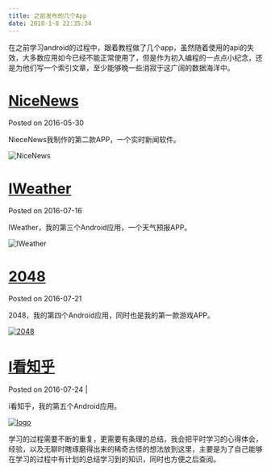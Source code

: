 ```yaml
---
title: 之前发布的几个App
date: 2018-1-8 22:35:34
---
```


在之前学习android的过程中，跟着教程做了几个app，虽然随着使用的api的失效，大多数应用如今已经不能正常使用了，但是作为初入编程的一点点小纪念，还是为他们写一个索引文章，至少能够晚一些消寂于这广阔的数据海洋中。

# [NiceNews](http://jixiaoyong.github.io/jixiaoyong.github.io/blog/backup/2016/05/NiceNews/)

Posted on 2016-05-30

NieceNews我制作的第二款APP，一个实时新闻软件。

![NiceNews](http://jixiaoyong.github.io/jixiaoyong.github.io/blog/backup/2016/05/NiceNews/images/icon.png)

# [IWeather](http://jixiaoyong.github.io/jixiaoyong.github.io/blog/backup/2016/07/IWeather/)

Posted on 2016-07-16

IWeather，我的第三个Android应用，一个天气预报APP。

![IWeather](http://jixiaoyong.github.io/blog/backup/2016/07/IWeather/images/1.png)

# [2048](http://jixiaoyong.github.io/jixiaoyong.github.io/blog/backup/2016/07/2048/)

Posted on 2016-07-21

2048，我的第四个Android应用，同时也是我的第一款游戏APP。

[![2048](http://jixiaoyong.github.io/blog/2016/07/2048/images/1.png)](http://jixiaoyong.github.io/blog/backup/2016/07/2048/images/1.png)



# [I看知乎](http://jixiaoyong.github.io/jixiaoyong.github.io/blog/backup/2016/07/I%E7%9C%8B%E7%9F%A5%E4%B9%8E/)

Posted on 2016-07-24   | 

i看知乎，我的第五个Android应用。



[![logo](http://jixiaoyong.github.io/blog/backup/2016/07/I%E7%9C%8B%E7%9F%A5%E4%B9%8E/images/1.png)](http://jixiaoyong.github.io/blog/2016/07/I%E7%9C%8B%E7%9F%A5%E4%B9%8E/images/1.png)





学习的过程需要不断的重复，更需要有条理的总结，我会把平时学习的心得体会，经验，以及无聊时瞎琢磨得出来的稀奇古怪的想法放到这里，主要是为了自己能够在学习的过程中有计划的总结学习到的知识，同时也方便之后查阅。